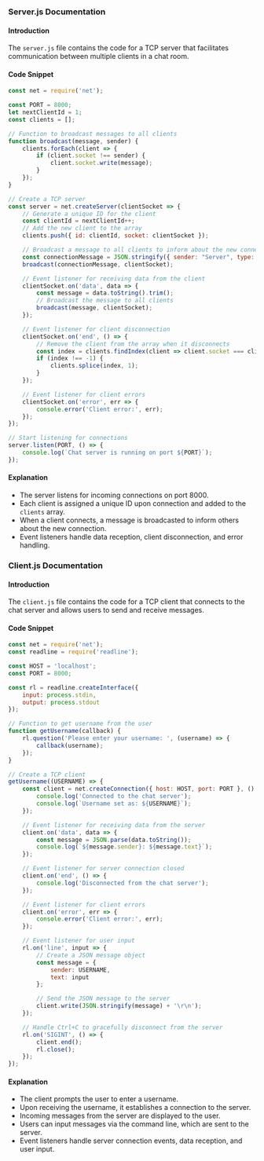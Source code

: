 ### Server.js Documentation

#### Introduction
The `server.js` file contains the code for a TCP server that facilitates communication between multiple clients in a chat room.

#### Code Snippet
```javascript
const net = require('net');

const PORT = 8000;
let nextClientId = 1;
const clients = [];

// Function to broadcast messages to all clients
function broadcast(message, sender) {
    clients.forEach(client => {
        if (client.socket !== sender) {
            client.socket.write(message);
        }
    });
}

// Create a TCP server
const server = net.createServer(clientSocket => {
    // Generate a unique ID for the client
    const clientId = nextClientId++;
    // Add the new client to the array
    clients.push({ id: clientId, socket: clientSocket });

    // Broadcast a message to all clients to inform about the new connection
    const connectionMessage = JSON.stringify({ sender: "Server", type: 'connection', text: `Client ${clientId} has connected` }) + '\r\n';
    broadcast(connectionMessage, clientSocket);

    // Event listener for receiving data from the client
    clientSocket.on('data', data => {
        const message = data.toString().trim();
        // Broadcast the message to all clients
        broadcast(message, clientSocket);
    });

    // Event listener for client disconnection
    clientSocket.on('end', () => {
        // Remove the client from the array when it disconnects
        const index = clients.findIndex(client => client.socket === clientSocket);
        if (index !== -1) {
            clients.splice(index, 1);
        }
    });

    // Event listener for client errors
    clientSocket.on('error', err => {
        console.error('Client error:', err);
    });
});

// Start listening for connections
server.listen(PORT, () => {
    console.log(`Chat server is running on port ${PORT}`);
});
```

#### Explanation
- The server listens for incoming connections on port 8000.
- Each client is assigned a unique ID upon connection and added to the `clients` array.
- When a client connects, a message is broadcasted to inform others about the new connection.
- Event listeners handle data reception, client disconnection, and error handling.

### Client.js Documentation

#### Introduction
The `client.js` file contains the code for a TCP client that connects to the chat server and allows users to send and receive messages.

#### Code Snippet
```javascript
const net = require('net');
const readline = require('readline');

const HOST = 'localhost';
const PORT = 8000;

const rl = readline.createInterface({
    input: process.stdin,
    output: process.stdout
});

// Function to get username from the user
function getUsername(callback) {
    rl.question('Please enter your username: ', (username) => {
        callback(username);
    });
}

// Create a TCP client
getUsername((USERNAME) => {
    const client = net.createConnection({ host: HOST, port: PORT }, () => {
        console.log('Connected to the chat server');
        console.log(`Username set as: ${USERNAME}`);
    });

    // Event listener for receiving data from the server
    client.on('data', data => {
        const message = JSON.parse(data.toString());
        console.log(`${message.sender}: ${message.text}`);
    });

    // Event listener for server connection closed
    client.on('end', () => {
        console.log('Disconnected from the chat server');
    });

    // Event listener for client errors
    client.on('error', err => {
        console.error('Client error:', err);
    });

    // Event listener for user input
    rl.on('line', input => {
        // Create a JSON message object
        const message = {
            sender: USERNAME,
            text: input
        };

        // Send the JSON message to the server
        client.write(JSON.stringify(message) + '\r\n');
    });

    // Handle Ctrl+C to gracefully disconnect from the server
    rl.on('SIGINT', () => {
        client.end();
        rl.close();
    });
});
```

#### Explanation
- The client prompts the user to enter a username.
- Upon receiving the username, it establishes a connection to the server.
- Incoming messages from the server are displayed to the user.
- Users can input messages via the command line, which are sent to the server.
- Event listeners handle server connection events, data reception, and user input.
